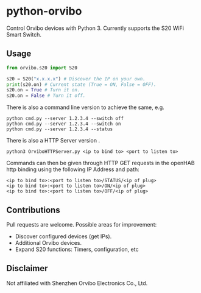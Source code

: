 # python-orvibo

Control Orvibo devices with Python 3. Currently supports the S20 WiFi Smart Switch.

## Usage

```python
from orvibo.s20 import S20

s20 = S20("x.x.x.x") # Discover the IP on your own.
print(s20.on) # Current state (True = ON, False = OFF).
s20.on = True # Turn it on.
s20.on = False # Turn it off.
```

There is also a command line version to achieve the same, e.g.

```
python cmd.py --server 1.2.3.4 --switch off
python cmd.py --server 1.2.3.4 --switch on
python cmd.py --server 1.2.3.4 --status
```

There is also a HTTP Server version .
```
python3 OrviboHTTPServer.py <ip to bind to> <port to listen to>
```
Commands can then be given through HTTP GET requests in the openHAB http binding using the following IP Address and path:
```
<ip to bind to>:<port to listen to>/STATUS/<ip of plug>
<ip to bind to>:<port to listen to>/ON/<ip of plug>
<ip to bind to>:<port to listen to>/OFF/<ip of plug>
```

## Contributions

Pull requests are welcome. Possible areas for improvement:

* Discover configured devices (get IPs).
* Additional Orvibo devices.
* Expand S20 functions: Timers, configuration, etc

## Disclaimer

Not affiliated with Shenzhen Orvibo Electronics Co., Ltd.

